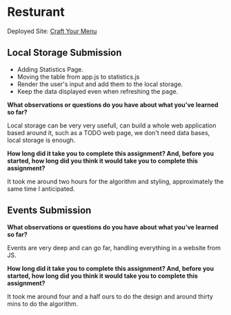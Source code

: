 # Resturant

Deployed Site: [Craft Your Menu](https://yazanismail1.github.io/Resturant/)

## Local Storage Submission 

- Adding Statistics Page.
- Moving the table from app.js to statistics.js
- Render the user's input and add them to the local storage.
- Keep the data displayed even when refreshing the page.

**What observations or questions do you have about what you’ve learned so far?**

Local storage can be very very usefull, can build a whole web application based around it, such as a TODO web page, we don't need data bases, local storage is enough. 


**How long did it take you to complete this assignment? And, before you started, how long did you think it would take you to complete this assignment?**

It took me around two hours for the algorithm and styling, approximately the same time I anticipated. 

## Events Submission 

**What observations or questions do you have about what you’ve learned so far?**

Events are very deep and can go far, handling everything in a website from JS.


**How long did it take you to complete this assignment? And, before you started, how long did you think it would take you to complete this assignment?**

It took me around four and a half ours to do the design and around thirty mins to do the algorithm. 

